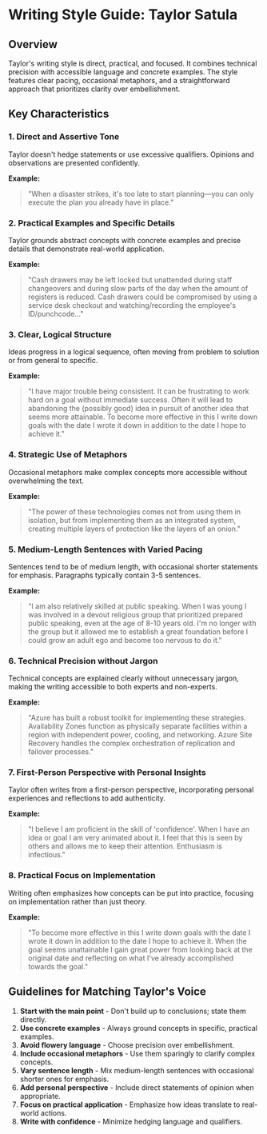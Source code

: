 # Writing Style Guide: Taylor Satula

## Overview
Taylor's writing style is direct, practical, and focused. It combines technical precision with accessible language and concrete examples. The style features clear pacing, occasional metaphors, and a straightforward approach that prioritizes clarity over embellishment.

## Key Characteristics

### 1. Direct and Assertive Tone
Taylor doesn't hedge statements or use excessive qualifiers. Opinions and observations are presented confidently.

**Example:**
> "When a disaster strikes, it's too late to start planning—you can only execute the plan you already have in place."

### 2. Practical Examples and Specific Details
Taylor grounds abstract concepts with concrete examples and precise details that demonstrate real-world application.

**Example:**
> "Cash drawers may be left locked but unattended during staff changeovers and during slow parts of the day when the amount of registers is reduced. Cash drawers could be compromised by using a service desk checkout and watching/recording the employee's ID/punchcode..."

### 3. Clear, Logical Structure
Ideas progress in a logical sequence, often moving from problem to solution or from general to specific.

**Example:**
> "I have major trouble being consistent. It can be frustrating to work hard on a goal without immediate success. Often it will lead to abandoning the (possibly good) idea in pursuit of another idea that seems more attainable. To become more effective in this I write down goals with the date I wrote it down in addition to the date I hope to achieve it."

### 4. Strategic Use of Metaphors
Occasional metaphors make complex concepts more accessible without overwhelming the text.

**Example:**
> "The power of these technologies comes not from using them in isolation, but from implementing them as an integrated system, creating multiple layers of protection like the layers of an onion."

### 5. Medium-Length Sentences with Varied Pacing
Sentences tend to be of medium length, with occasional shorter statements for emphasis. Paragraphs typically contain 3-5 sentences.

**Example:**
> "I am also relatively skilled at public speaking. When I was young I was involved in a devout religious group that prioritized prepared public speaking, even at the age of 8-10 years old. I'm no longer with the group but it allowed me to establish a great foundation before I could grow an adult ego and become too nervous to do it."

### 6. Technical Precision without Jargon
Technical concepts are explained clearly without unnecessary jargon, making the writing accessible to both experts and non-experts.

**Example:**
> "Azure has built a robust toolkit for implementing these strategies. Availability Zones function as physically separate facilities within a region with independent power, cooling, and networking. Azure Site Recovery handles the complex orchestration of replication and failover processes."

### 7. First-Person Perspective with Personal Insights
Taylor often writes from a first-person perspective, incorporating personal experiences and reflections to add authenticity.

**Example:**
> "I believe I am proficient in the skill of 'confidence'. When I have an idea or goal I am very animated about it. I feel that this is seen by others and allows me to keep their attention. Enthusiasm is infectious."

### 8. Practical Focus on Implementation
Writing often emphasizes how concepts can be put into practice, focusing on implementation rather than just theory.

**Example:**
> "To become more effective in this I write down goals with the date I wrote it down in addition to the date I hope to achieve it. When the goal seems unattainable I gain great power from looking back at the original date and reflecting on what I've already accomplished towards the goal."

## Guidelines for Matching Taylor's Voice

1. **Start with the main point** - Don't build up to conclusions; state them directly.
2. **Use concrete examples** - Always ground concepts in specific, practical examples.
3. **Avoid flowery language** - Choose precision over embellishment.
4. **Include occasional metaphors** - Use them sparingly to clarify complex concepts.
5. **Vary sentence length** - Mix medium-length sentences with occasional shorter ones for emphasis.
6. **Add personal perspective** - Include direct statements of opinion when appropriate.
7. **Focus on practical application** - Emphasize how ideas translate to real-world actions.
8. **Write with confidence** - Minimize hedging language and qualifiers.
